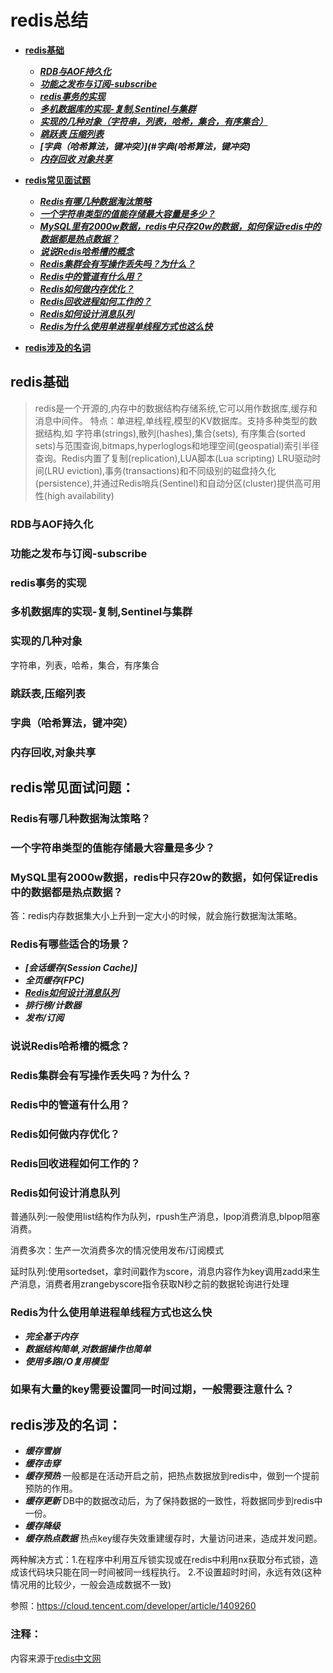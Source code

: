 # redis总结

- **[redis基础](#redis基础)**
    - ***[RDB与AOF持久化](#RDB与AOF持久化)***
    - ***[功能之发布与订阅-subscribe](#功能之发布与订阅-subscribe)***
    - ***[redis事务的实现](#redis事务的实现)***   
    - ***[多机数据库的实现-复制,Sentinel与集群](#多机数据库的实现-复制,Sentinel与集群)***
    - ***[实现的几种对象（字符串，列表，哈希，集合，有序集合）](#实现的几种对象)***
    - ***[跳跃表 压缩列表](#跳跃表,压缩列表)***
    - ***[字典（哈希算法，键冲突）](#字典(哈希算法，键冲突)***
    - ***[内存回收 对象共享](#内存回收,对象共享)***
    
- **[redis常见面试题](#redis常见面试问题)**
    - ***[Redis有哪几种数据淘汰策略](#Redis有哪几种数据淘汰策略？)***
    - ***[一个字符串类型的值能存储最大容量是多少？](#一个字符串类型的值能存储最大容量是多少？)***
    - ***[MySQL里有2000w数据，redis中只存20w的数据，如何保证redis中的数据都是热点数据？](#MySQL里有2000w数据，redis中只存20w的数据，如何保证redis中的数据都是热点数据？)***
    - ***[说说Redis哈希槽的概念](#说说Redis哈希槽的概念)***
    - ***[Redis集群会有写操作丢失吗？为什么？](#Redis集群会有写操作丢失吗？为什么？)***
    - ***[Redis中的管道有什么用？](#Redis中的管道有什么用？)***
    - ***[Redis如何做内存优化？](#Redis如何做内存优化？)***
    - ***[Redis回收进程如何工作的？](#Redis回收进程如何工作的？)***
    - ***[Redis如何设计消息队列](#Redis如何设计消息队列)***
    - ***[Redis为什么使用单进程单线程方式也这么快](#Redis为什么使用单进程单线程方式也这么快)***
- **[redis涉及的名词](#redis涉及的名词)**

## redis基础
>redis是一个开源的,内存中的数据结构存储系统,它可以用作数据库,缓存和消息中间件。
特点：单进程,单线程,模型的KV数据库。支持多种类型的数据结构,如 字符串(strings),散列(hashes),集合(sets),
有序集合(sorted sets)与范围查询,bitmaps,hyperloglogs和地理空间(geospatial)索引半径查询。Redis内置了复制(replication),LUA脚本(Lua scripting)
LRU驱动时间(LRU eviction),事务(transactions)和不同级别的磁盘持久化(persistence),并通过Redis哨兵(Sentinel)和自动分区(cluster)提供高可用性(high availability)

### RDB与AOF持久化

### 功能之发布与订阅-subscribe

### redis事务的实现

### 多机数据库的实现-复制,Sentinel与集群

### 实现的几种对象

 字符串，列表，哈希，集合，有序集合

### 跳跃表,压缩列表

### 字典（哈希算法，键冲突）
    
### 内存回收,对象共享

## redis常见面试问题：

### Redis有哪几种数据淘汰策略？

### 一个字符串类型的值能存储最大容量是多少？

### MySQL里有2000w数据，redis中只存20w的数据，如何保证redis中的数据都是热点数据？

答：redis内存数据集大小上升到一定大小的时候，就会施行数据淘汰策略。

### Redis有哪些适合的场景？

- ***[会话缓存(Session Cache)]***
- ***全页缓存(FPC)***
- ***[Redis如何设计消息队列](#Redis如何设计消息队列)***
- ***排行榜/计数器***
- ***发布/订阅***

### 说说Redis哈希槽的概念？

### Redis集群会有写操作丢失吗？为什么？

### Redis中的管道有什么用？

### Redis如何做内存优化？

### Redis回收进程如何工作的？

### Redis如何设计消息队列

普通队列:一般使用list结构作为队列，rpush生产消息，lpop消费消息,blpop阻塞消费。

消费多次：生产一次消费多次的情况使用发布/订阅模式

延时队列:使用sortedset，拿时间戳作为score，消息内容作为key调用zadd来生产消息，消费者用zrangebyscore指令获取N秒之前的数据轮询进行处理

### Redis为什么使用单进程单线程方式也这么快

- ***完全基于内存***
- ***数据结构简单,对数据操作也简单***
- ***使用多路I/O复用模型***

### 如果有大量的key需要设置同一时间过期，一般需要注意什么？

## redis涉及的名词： 
- ***缓存雪崩***
- ***缓存击穿***
- ***缓存预热***
   一般都是在活动开启之前，把热点数据放到redis中，做到一个提前预防的作用。
- ***缓存更新***
   DB中的数据改动后，为了保持数据的一致性，将数据同步到redis中一份。
- ***缓存降级***
- ***缓存热点数据***
热点key缓存失效重建缓存时，大量访问进来，造成并发问题。

两种解决方式：1.在程序中利用互斥锁实现或在redis中利用nx获取分布式锁，造成该代码块只能在同一时间被同一线程执行。
           2.不设置超时时间，永远有效(这种情况用的比较少，一般会造成数据不一致)

参照：https://cloud.tencent.com/developer/article/1409260

### 注释：
内容来源于[redis中文网](http://www.redis.cn/)